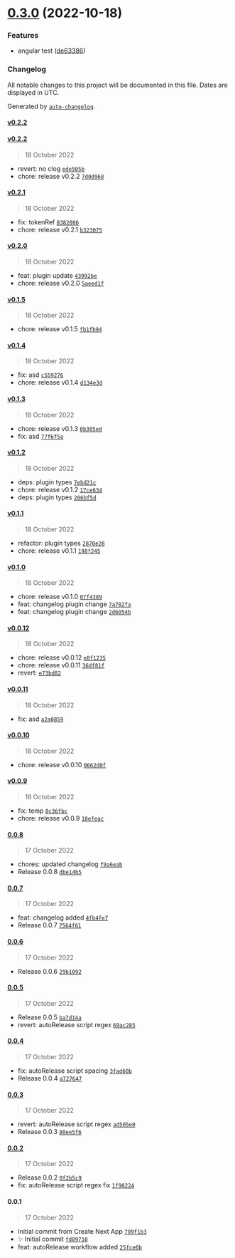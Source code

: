

# [0.3.0](https://github.com/AnkitC1598/release-it/compare/v0.2.2...v0.3.0) (2022-10-18)


### Features

* angular test ([de63386](https://github.com/AnkitC1598/release-it/commit/de633864233da82a047629554c426b04a7f209db))

### Changelog

All notable changes to this project will be documented in this file. Dates are displayed in UTC.

Generated by [`auto-changelog`](https://github.com/CookPete/auto-changelog).

#### [v0.2.2](https://github.com/AnkitC1598/release-it/compare/v0.2.2...v0.2.2)

#### [v0.2.2](https://github.com/AnkitC1598/release-it/compare/v0.2.1...v0.2.2)

> 18 October 2022

- revert: no clog [`ede505b`](https://github.com/AnkitC1598/release-it/commit/ede505b962d3367f108e98814e2ca1c1f0544ab5)
- chore: release v0.2.2 [`7d0d968`](https://github.com/AnkitC1598/release-it/commit/7d0d96821e90230b72a64b5aa5bdd747ec7cf33a)

#### [v0.2.1](https://github.com/AnkitC1598/release-it/compare/v0.2.0...v0.2.1)

> 18 October 2022

- fix: tokenRef [`8382006`](https://github.com/AnkitC1598/release-it/commit/83820064fc9ddba441ea87856d17428290aa951b)
- chore: release v0.2.1 [`b323075`](https://github.com/AnkitC1598/release-it/commit/b3230757ddf4f3e9247c2dbb6387312758f207f0)

#### [v0.2.0](https://github.com/AnkitC1598/release-it/compare/v0.1.5...v0.2.0)

> 18 October 2022

- feat: plugin  update [`43992be`](https://github.com/AnkitC1598/release-it/commit/43992be590f2575389f3c32c4f3b57ec1d2a1122)
- chore: release v0.2.0 [`5aeed1f`](https://github.com/AnkitC1598/release-it/commit/5aeed1fb2dbfc929cbfae277f94324bc7d307830)

#### [v0.1.5](https://github.com/AnkitC1598/release-it/compare/v0.1.4...v0.1.5)

> 18 October 2022

- chore: release v0.1.5 [`fb1fb94`](https://github.com/AnkitC1598/release-it/commit/fb1fb945b5ee59aae31e74bf9b1c746e5ea4e611)

#### [v0.1.4](https://github.com/AnkitC1598/release-it/compare/v0.1.3...v0.1.4)

> 18 October 2022

- fix: asd [`c559276`](https://github.com/AnkitC1598/release-it/commit/c5592765f9e2a3a1100461e2bb26de44fd377e4c)
- chore: release v0.1.4 [`d134e3d`](https://github.com/AnkitC1598/release-it/commit/d134e3d45f4a856e7833d45a8149f573c76c86d1)

#### [v0.1.3](https://github.com/AnkitC1598/release-it/compare/v0.1.2...v0.1.3)

> 18 October 2022

- chore: release v0.1.3 [`0b305ed`](https://github.com/AnkitC1598/release-it/commit/0b305ed918ff675433505b8b85852fff12d63304)
- fix: asd [`77f6f5a`](https://github.com/AnkitC1598/release-it/commit/77f6f5a0306b906bf7ea79d1438799fb2762d632)

#### [v0.1.2](https://github.com/AnkitC1598/release-it/compare/v0.1.1...v0.1.2)

> 18 October 2022

- deps: plugin types [`7ebd21c`](https://github.com/AnkitC1598/release-it/commit/7ebd21cf7912864c069cca575c4d27698c0f34a1)
- chore: release v0.1.2 [`17ce634`](https://github.com/AnkitC1598/release-it/commit/17ce634aea2a934c22704683fdeff294ed5effd9)
- deps: plugin types [`206bf5d`](https://github.com/AnkitC1598/release-it/commit/206bf5d463cca616615ac00a2214835fd71c21eb)

#### [v0.1.1](https://github.com/AnkitC1598/release-it/compare/v0.1.0...v0.1.1)

> 18 October 2022

- refactor: plugin types [`2870e28`](https://github.com/AnkitC1598/release-it/commit/2870e28581de9274091bb0094fced365f53b24e3)
- chore: release v0.1.1 [`198f245`](https://github.com/AnkitC1598/release-it/commit/198f2453f781091cb2375624710b9021780ae496)

#### [v0.1.0](https://github.com/AnkitC1598/release-it/compare/v0.0.12...v0.1.0)

> 18 October 2022

- chore: release v0.1.0 [`07f4389`](https://github.com/AnkitC1598/release-it/commit/07f438950b14de437660279c8391fff8bb5119d2)
- feat: changelog plugin change [`7a782fa`](https://github.com/AnkitC1598/release-it/commit/7a782fa2f01199737d508c250a81b30bcd63b7b3)
- feat: changelog plugin change [`2d6054b`](https://github.com/AnkitC1598/release-it/commit/2d6054b29f46e564ba1a8f5dbbdfd4b9e8e022a9)

#### [v0.0.12](https://github.com/AnkitC1598/release-it/compare/v0.0.11...v0.0.12)

> 18 October 2022

- chore: release v0.0.12 [`e8f1235`](https://github.com/AnkitC1598/release-it/commit/e8f1235954abb09a94cb8891a82812430aaf5403)
- chore: release v0.0.11 [`36df81f`](https://github.com/AnkitC1598/release-it/commit/36df81f246e06c3c2546cabbdca4996cbc60543d)
- revert: [`e73bd82`](https://github.com/AnkitC1598/release-it/commit/e73bd828c390378a43160c2d2ea48b59692fd884)

#### [v0.0.11](https://github.com/AnkitC1598/release-it/compare/v0.0.10...v0.0.11)

> 18 October 2022

- fix: asd [`a2a0859`](https://github.com/AnkitC1598/release-it/commit/a2a0859692fc1ea167f4db56e4cc46334e5921c7)

#### [v0.0.10](https://github.com/AnkitC1598/release-it/compare/v0.0.9...v0.0.10)

> 18 October 2022

- chore: release v0.0.10 [`0662d0f`](https://github.com/AnkitC1598/release-it/commit/0662d0f0eb565960f74f8e72e170c68075dc3c9f)

#### [v0.0.9](https://github.com/AnkitC1598/release-it/compare/0.0.8...v0.0.9)

> 18 October 2022

- fix: temp [`0c36fbc`](https://github.com/AnkitC1598/release-it/commit/0c36fbc15178612108ece47ec194bdc2aa2df3fb)
- chore: release v0.0.9 [`18efeac`](https://github.com/AnkitC1598/release-it/commit/18efeac19dd4d1978e01cf53c39b548a805ae18a)

#### [0.0.8](https://github.com/AnkitC1598/release-it/compare/0.0.7...0.0.8)

> 17 October 2022

- chores: updated changelog [`f9a6eab`](https://github.com/AnkitC1598/release-it/commit/f9a6eabc19e894df5659c5d8a2630090c7ec0120)
- Release 0.0.8 [`dbe14b5`](https://github.com/AnkitC1598/release-it/commit/dbe14b5b2c03acf2bd1303df9740e84c9d3893ef)

#### [0.0.7](https://github.com/AnkitC1598/release-it/compare/0.0.6...0.0.7)

> 17 October 2022

- feat: changelog added [`4fb4fe7`](https://github.com/AnkitC1598/release-it/commit/4fb4fe742803b4113a204f2004236b61406a0269)
- Release 0.0.7 [`7564f61`](https://github.com/AnkitC1598/release-it/commit/7564f616bc24cf6d884da323cc133c0f0574a561)

#### [0.0.6](https://github.com/AnkitC1598/release-it/compare/0.0.5...0.0.6)

> 17 October 2022

- Release 0.0.6 [`29b1092`](https://github.com/AnkitC1598/release-it/commit/29b10925cdcac40f5414490c78a79f725ee4418d)

#### [0.0.5](https://github.com/AnkitC1598/release-it/compare/0.0.4...0.0.5)

> 17 October 2022

- Release 0.0.5 [`ba7d14a`](https://github.com/AnkitC1598/release-it/commit/ba7d14a52fa1f5c2441ff01000057361ae97d4a6)
- revert: autoRelease script regex [`69ac285`](https://github.com/AnkitC1598/release-it/commit/69ac2852ae5651ee711ad643322dc9a0b560d00d)

#### [0.0.4](https://github.com/AnkitC1598/release-it/compare/0.0.3...0.0.4)

> 17 October 2022

- fix: autoRelease script spacing [`3fad60b`](https://github.com/AnkitC1598/release-it/commit/3fad60b4dc42b93487379fbe23c669fecf736a52)
- Release 0.0.4 [`a727647`](https://github.com/AnkitC1598/release-it/commit/a727647a93dc1974818a9ad6418aac65f4021a42)

#### [0.0.3](https://github.com/AnkitC1598/release-it/compare/0.0.2...0.0.3)

> 17 October 2022

- revert: autoRelease script regex [`ad505e0`](https://github.com/AnkitC1598/release-it/commit/ad505e0ddc3809974bfbafd33f24d27ce1a36e28)
- Release 0.0.3 [`80ee5f6`](https://github.com/AnkitC1598/release-it/commit/80ee5f6de22b5f5f49ba3cf2a9e59910ebb9cdcc)

#### [0.0.2](https://github.com/AnkitC1598/release-it/compare/0.0.1...0.0.2)

> 17 October 2022

- Release 0.0.2 [`0f2b5c9`](https://github.com/AnkitC1598/release-it/commit/0f2b5c94317858368d281fb09f278045f87a6ea4)
- fix: autoRelease script regex fix [`1f90224`](https://github.com/AnkitC1598/release-it/commit/1f90224d378cba87f16ed4d240101062c1f5898b)

#### 0.0.1

> 17 October 2022

- Initial commit from Create Next App [`799f1b3`](https://github.com/AnkitC1598/release-it/commit/799f1b34eed58fce7127568572b313362c7febf1)
- :sparkles: Initial commit [`fd09710`](https://github.com/AnkitC1598/release-it/commit/fd09710601a64018bf4def51a011dba2e450e283)
- feat: autoRelease workflow added [`25fce6b`](https://github.com/AnkitC1598/release-it/commit/25fce6b3085740dec88b7d3601c42f0712d83b5e)
